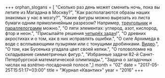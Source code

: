 +++
orphan_slogans = [ "Сколько раз день может сменить ночь, пока вы летите из Магадана в Москву?", "Как располагаются образы наших знакомых у нас в мозгу?", "Какие фигуры можно вырезать из листа бумаги одним прямолинейным разрезом? Например, [треугольник](files/треугольник.gif) и [параллелограмм](files/параллелограмм.gif) можно.", "О пяти элементах: углерод, азот, кислород, фтор и неон.", "Присылайте решения [четырёх задач](http://kvantik.com/4zadachi.html)!", "О древних акростихах и о том, как в них исправлять ошибки.", "О силе Архимеда в воде с всплывающими пузырями или с тонущими дробинками. [Видео](http://www.youtube.com/watch?v=vtK04CsGHhc).", "О том, как Бусенька угадала цвет своей кепки.", "О головоломке на складывание симметричных фигур.", "Избранные задачи 82-й Санкт-Петербургской математической олимпиады.", "Задача о загадочных числах на взлётно-посадочной полосе.",]
month = "02"
date = "2017-05-25T15:51:17+03:00"
title = "Журнал «Квантик»"
year = "2016"
+++
